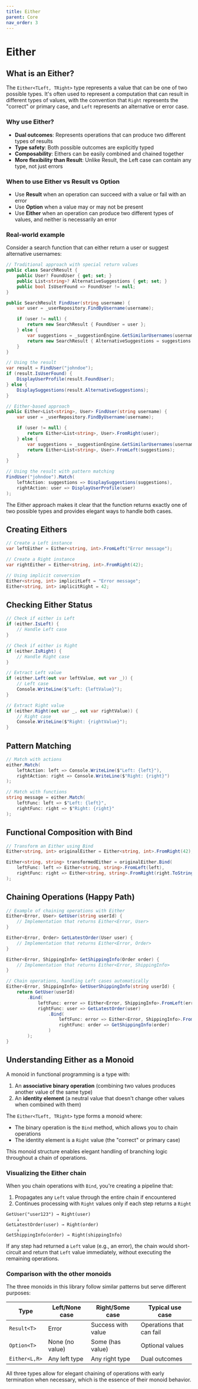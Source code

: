 ```yaml
---
title: Either
parent: Core
nav_order: 3
---
```


# Either

## What is an Either?

The `Either<TLeft, TRight>` type represents a value that can be one of two possible types. It's often used to represent a computation that can result in different types of values, with the convention that `Right` represents the "correct" or primary case, and `Left` represents an alternative or error case.

### Why use Either?

- **Dual outcomes**: Represents operations that can produce two different types of results
- **Type safety**: Both possible outcomes are explicitly typed
- **Composability**: Eithers can be easily combined and chained together
- **More flexibility than Result**: Unlike Result, the Left case can contain any type, not just errors

### When to use Either vs Result vs Option

- Use **Result** when an operation can succeed with a value or fail with an error
- Use **Option** when a value may or may not be present
- Use **Either** when an operation can produce two different types of values, and neither is necessarily an error

### Real-world example

Consider a search function that can either return a user or suggest alternative usernames:

```csharp
// Traditional approach with special return values
public class SearchResult {
    public User? FoundUser { get; set; }
    public List<string>? AlternativeSuggestions { get; set; }
    public bool IsUserFound => FoundUser != null;
}

public SearchResult FindUser(string username) {
    var user = _userRepository.FindByUsername(username);

    if (user != null) {
        return new SearchResult { FoundUser = user };
    } else {
        var suggestions = _suggestionEngine.GetSimilarUsernames(username);
        return new SearchResult { AlternativeSuggestions = suggestions };
    }
}

// Using the result
var result = FindUser("johndoe");
if (result.IsUserFound) {
    DisplayUserProfile(result.FoundUser);
} else {
    DisplaySuggestions(result.AlternativeSuggestions);
}

// Either-based approach
public Either<List<string>, User> FindUser(string username) {
    var user = _userRepository.FindByUsername(username);

    if (user != null) {
        return Either<List<string>, User>.FromRight(user);
    } else {
        var suggestions = _suggestionEngine.GetSimilarUsernames(username);
        return Either<List<string>, User>.FromLeft(suggestions);
    }
}

// Using the result with pattern matching
FindUser("johndoe").Match(
    leftAction: suggestions => DisplaySuggestions(suggestions),
    rightAction: user => DisplayUserProfile(user)
);
```

The Either approach makes it clear that the function returns exactly one of two possible types and provides elegant ways to handle both cases.

## Creating Eithers

```csharp
// Create a Left instance
var leftEither = Either<string, int>.FromLeft("Error message");

// Create a Right instance
var rightEither = Either<string, int>.FromRight(42);

// Using implicit conversion
Either<string, int> implicitLeft = "Error message";
Either<string, int> implicitRight = 42;
```

## Checking Either Status

```csharp
// Check if either is Left
if (either.IsLeft) {
    // Handle Left case
}

// Check if either is Right
if (either.IsRight) {
    // Handle Right case
}

// Extract Left value
if (either.Left(out var leftValue, out var _)) {
    // Left case
    Console.WriteLine($"Left: {leftValue}");
}

// Extract Right value
if (either.Right(out var _, out var rightValue)) {
    // Right case
    Console.WriteLine($"Right: {rightValue}");
}
```

## Pattern Matching

```csharp
// Match with actions
either.Match(
    leftAction: left => Console.WriteLine($"Left: {left}"),
    rightAction: right => Console.WriteLine($"Right: {right}")
);

// Match with functions
string message = either.Match(
    leftFunc: left => $"Left: {left}",
    rightFunc: right => $"Right: {right}"
);
```

## Functional Composition with Bind

```csharp
// Transform an Either using Bind
Either<string, int> originalEither = Either<string, int>.FromRight(42);

Either<string, string> transformedEither = originalEither.Bind(
    leftFunc: left => Either<string, string>.FromLeft(left),
    rightFunc: right => Either<string, string>.FromRight(right.ToString())
);
```

## Chaining Operations (Happy Path)

```csharp
// Example of chaining operations with Either
Either<Error, User> GetUser(string userId) {
    // Implementation that returns Either<Error, User>
}

Either<Error, Order> GetLatestOrder(User user) {
    // Implementation that returns Either<Error, Order>
}

Either<Error, ShippingInfo> GetShippingInfo(Order order) {
    // Implementation that returns Either<Error, ShippingInfo>
}

// Chain operations, handling Left cases automatically
Either<Error, ShippingInfo> GetUserShippingInfo(string userId) {
    return GetUser(userId)
        .Bind(
            leftFunc: error => Either<Error, ShippingInfo>.FromLeft(error),
            rightFunc: user => GetLatestOrder(user)
                .Bind(
                    leftFunc: error => Either<Error, ShippingInfo>.FromLeft(error),
                    rightFunc: order => GetShippingInfo(order)
                )
        );
}
```

## Understanding Either as a Monoid

A monoid in functional programming is a type with:
1. An **associative binary operation** (combining two values produces another value of the same type)
2. An **identity element** (a neutral value that doesn't change other values when combined with them)

The `Either<TLeft, TRight>` type forms a monoid where:
- The binary operation is the `Bind` method, which allows you to chain operations
- The identity element is a `Right` value (the "correct" or primary case)

This monoid structure enables elegant handling of branching logic throughout a chain of operations.

### Visualizing the Either chain

When you chain operations with `Bind`, you're creating a pipeline that:

1. Propagates any `Left` value through the entire chain if encountered
2. Continues processing with `Right` values only if each step returns a `Right`

```
GetUser("user123") → Right(user)
    ↓
GetLatestOrder(user) → Right(order)
    ↓
GetShippingInfo(order) → Right(shippingInfo)
```

If any step had returned a `Left` value (e.g., an error), the chain would short-circuit and return that `Left` value immediately, without executing the remaining operations.

### Comparison with the other monoids

The three monoids in this library follow similar patterns but serve different purposes:

| Type          | Left/None case  | Right/Some case    | Typical use case         |
|---------------|-----------------|--------------------|--------------------------|
| `Result<T>`   | Error           | Success with value | Operations that can fail |
| `Option<T>`   | None (no value) | Some (has value)   | Optional values          |
| `Either<L,R>` | Any left type   | Any right type     | Dual outcomes            |

All three types allow for elegant chaining of operations with early termination when necessary, which is the essence of their monoid behavior.
